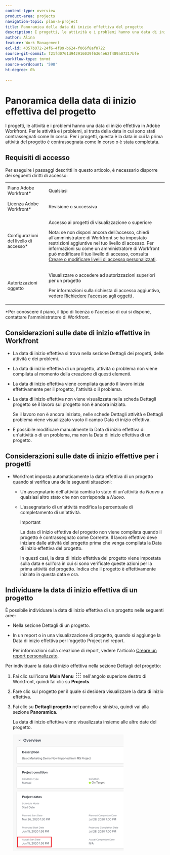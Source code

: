 ```yaml
---
content-type: overview
product-area: projects
navigation-topic: plan-a-project
title: Panoramica della data di inizio effettiva del progetto
description: I progetti, le attività e i problemi hanno una data di inizio effettiva in Adobe Workfront. Per le attività e i problemi, si tratta della data in cui sono stati contrassegnati come In corso. Per i progetti, questa è la data in cui la prima attività del progetto è contrassegnata come In corso o è stata completata.
author: Alina
feature: Work Management
exl-id: 4357b072-24f6-4f89-b624-f066f8af0722
source-git-commit: f21fd0761d942916039f6364e62f489a07217bfe
workflow-type: tm+mt
source-wordcount: '598'
ht-degree: 0%

---
```


# Panoramica della data di inizio effettiva del progetto

I progetti, le attività e i problemi hanno una data di inizio effettiva in Adobe Workfront. Per le attività e i problemi, si tratta della data in cui sono stati contrassegnati come In corso. Per i progetti, questa è la data in cui la prima attività del progetto è contrassegnata come In corso o è stata completata.

## Requisiti di accesso

Per eseguire i passaggi descritti in questo articolo, è necessario disporre dei seguenti diritti di accesso:

<table style="table-layout:auto"> 
 <col> 
 <col> 
 <tbody> 
  <tr> 
   <td role="rowheader">Piano Adobe Workfront*</td> 
   <td> <p>Qualsiasi</p> </td> 
  </tr> 
  <tr> 
   <td role="rowheader">Licenza Adobe Workfront*</td> 
   <td> <p>Revisione o successiva</p> </td> 
  </tr> 
  <tr> 
   <td role="rowheader">Configurazioni del livello di accesso*</td> 
   <td> <p>Accesso ai progetti di visualizzazione o superiore</p> <p>Nota: se non disponi ancora dell’accesso, chiedi all’amministratore di Workfront se ha impostato restrizioni aggiuntive nel tuo livello di accesso. Per informazioni su come un amministratore di Workfront può modificare il tuo livello di accesso, consulta <a href="../../../administration-and-setup/add-users/configure-and-grant-access/create-modify-access-levels.md" class="MCXref xref">Creare o modificare livelli di accesso personalizzati</a>.</p> </td> 
  </tr> 
  <tr> 
   <td role="rowheader">Autorizzazioni oggetto</td> 
   <td> <p>Visualizzare o accedere ad autorizzazioni superiori per un progetto</p> <p>Per informazioni sulla richiesta di accesso aggiuntivo, vedere <a href="../../../workfront-basics/grant-and-request-access-to-objects/request-access.md" class="MCXref xref">Richiedere l'accesso agli oggetti </a>.</p> </td> 
  </tr> 
 </tbody> 
</table>

&#42;Per conoscere il piano, il tipo di licenza o l&#39;accesso di cui si dispone, contattare l&#39;amministratore di Workfront.

## Considerazioni sulle date di inizio effettive in Workfront

* La data di inizio effettiva si trova nella sezione Dettagli dei progetti, delle attività e dei problemi. 
* La data di inizio effettiva di un progetto, attività o problema non viene compilata al momento della creazione di questi elementi.
* La data di inizio effettiva viene compilata quando il lavoro inizia effettivamente per il progetto, l&#39;attività o il problema.
* La data di inizio effettiva non viene visualizzata nella scheda Dettagli progetto se il lavoro sul progetto non è ancora iniziato.

  Se il lavoro non è ancora iniziato, nelle schede Dettagli attività e Dettagli problema viene visualizzato vuoto il campo Data di inizio effettiva.

* È possibile modificare manualmente la Data di inizio effettiva di un&#39;attività o di un problema, ma non la Data di inizio effettiva di un progetto.

## Considerazioni sulle date di inizio effettive per i progetti

* Workfront imposta automaticamente la data effettiva di un progetto quando si verifica una delle seguenti situazioni:

   * Un assegnatario dell&#39;attività cambia lo stato di un&#39;attività da *Nuovo* a qualsiasi altro stato che non corrisponda a *Nuovo*.

   * L&#39;assegnatario di un&#39;attività modifica la percentuale di completamento di un&#39;attività.

     >[!IMPORTANT]
     >
     >La data di inizio effettiva del progetto non viene compilata quando il progetto è contrassegnato come Corrente. Il lavoro effettivo deve iniziare dalle attività del progetto prima che venga compilata la Data di inizio effettiva del progetto.

     In questi casi, la data di inizio effettiva del progetto viene impostata sulla data e sull&#39;ora in cui si sono verificate queste azioni per la prima attività del progetto. Indica che il progetto è effettivamente iniziato in questa data e ora.

## Individuare la data di inizio effettiva di un progetto

È possibile individuare la data di inizio effettiva di un progetto nelle seguenti aree:

* Nella sezione Dettagli di un progetto.
* In un report o in una visualizzazione di progetto, quando si aggiunge la Data di inizio effettiva per l&#39;oggetto Project nel report.

  Per informazioni sulla creazione di report, vedere l&#39;articolo [Creare un report personalizzato](../../../reports-and-dashboards/reports/creating-and-managing-reports/create-custom-report.md).

Per individuare la data di inizio effettiva nella sezione Dettagli del progetto:

1. Fai clic sull&#39;icona **Main Menu** ![Main Menu icon](assets/main-menu-icon.png) nell&#39;angolo superiore destro di Workfront, quindi fai clic su **Projects**.
1. Fare clic sul progetto per il quale si desidera visualizzare la data di inizio effettiva.
1. Fai clic su **Dettagli progetto** nel pannello a sinistra, quindi vai alla sezione **Panoramica**.

   La data di inizio effettiva viene visualizzata insieme alle altre date del progetto.

   ![](assets/nwe-project-actual-start-date--highlighted-350x367.png)

 
